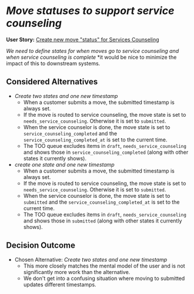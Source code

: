 # _Move statuses to support service counseling_

**User Story:** [Create new move "status" for Services Counseling](https://dp3.atlassian.net/browse/MB-7112)

_We need to define states for when moves go to service counseling and when service counseling is complete_
\*it would be nice to minimize the impact of this to downstream systems.

## Considered Alternatives

- _Create two states and one new timestamp_
  - When a customer submits a move, the submitted timestamp is always set.
  - If the move is routed to service counseling, the move state is set to `needs_service_counseling`. Otherwise it is set to `submitted`.
  - When the service counselor is done, the move state is set to `service_counseling_completed` and the `service_counseling_completed_at` is set to the current time.
  - The TOO queue excludes items in `draft`, `needs_service_counseling` and shows those in `service_counseling_completed` (along with other states it currently shows).
- _create one state and one new timestamp_
  - When a customer submits a move, the submitted timestamp is always set.
  - If the move is routed to service counseling, the move state is set to `needs_service_counseling`. Otherwise it is set to `submitted`.
  - When the service counselor is done, the move state is set to `submitted` and the `service_counseling_completed_at` is set to the current time.
  - The TOO queue excludes items in `draft`, `needs_service_counseling` and shows those in `submitted` (along with other states it currently shows).

## Decision Outcome

- Chosen Alternative: _Create two states and one new timestamp_
  - This more closely matches the mental model of the user and is not significantly more work than the alternative.
  - We don't get into a confusing situation where moving to submitted updates different timestamps.
